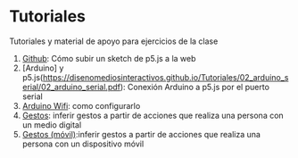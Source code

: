 # Tutoriales
Tutoriales y material de apoyo para ejercicios de la clase


1. [Github](https://disenomediosinteractivos.github.io/Tutoriales/01_github/01_github.pdf): Cómo subir un sketch de p5.js a la web
2. [Arduino] y p5.js(https://disenomediosinteractivos.github.io/Tutoriales/02_arduino_serial/02_arduino_serial.pdf): Conexión Arduino a p5.js por el puerto serial
3. [Arduino Wifi](https://disenomediosinteractivos.github.io/Tutoriales/03_wifi_setup/03_wifi_setup.pdf): como configurarlo
4. [Gestos](https://disenomediosinteractivos.github.io/Tutoriales/04_gestos_desktop/04_gestos_desktop.pdf): inferir gestos a partir de acciones que realiza una persona con un medio digital
5. [Gestos (móvil)](https://disenomediosinteractivos.github.io/Tutoriales/05_gestos_mobile/05_gestos_mobile.pdf):inferir gestos a partir de acciones que realiza una persona con un dispositivo móvil
